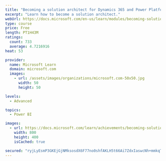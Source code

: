 ```yaml
---
title: "Becoming a solution architect for Dynamics 365 and Power Platform"
excerpt: "Learn how to become a solution architect."
webUrl: https://docs.microsoft.com/en-us/learn/modules/becoming-solution-architect/
type: course
price: Free
length: PT1H43M
ratings:
  count: 733
  average: 4.7216916
heat: 53

provider:
  name: Microsoft Learn
  domain: microsoft.com
  images:
    - url: /assets/images/organizations/microsoft.com-50x50.jpg
      width: 50
      height: 50

levels:
  - Advanced

topics:
  - Power BI

images:
  - url: https://docs.microsoft.com/learn/achievements/becoming-solution-architect-social.png
    width: 800
    height: 400
    isCached: true

secured: "ryjLyEsmP3GKEjGjNMksosdX6F77no0shfAKLH5t66Ai7ZdxIaswcNh+mmkqTiJZWRbqHxlliuoBrg911Rc14mCgDA4DnvnPCIxYezm1YB/4acsAl8l2dOZcJWY5jM5+to3sru5CfF1C4uTP2CQN1PUvv9WYSxM0Oj1vR7GSC/OvngmQKXDjqjIH3T99ezwKoj1cuH+OHUZ35N/IdFfsKZvkJEV08Gs3zdH/4n8h/3Dl/t9/QftpXYC0gJuw5RzAk+kBjMgNmkEwZcYetgcq6tj2XxEICbgIVOJj/257umlrEBZMUMjmap5Fu3Ds+sE+tApiRiRIYtKWf683nEZdseP+ePyEHGixIrHNzkZXE7rTtTx6PUVFbzBUIevJbvTWuuhRIcjjTKwgTxrZvPf3hYSACnAUFOHDJnqizdvFSS0=;cSCWRiSKPUS+nlR+R2xkiA=="
---
```


